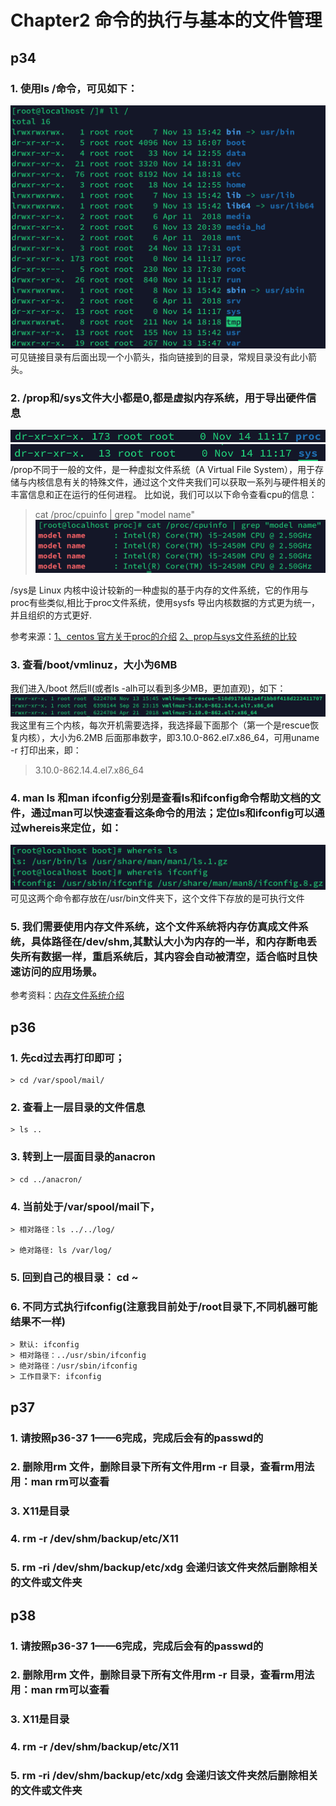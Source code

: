 # Chapter2 命令的执行与基本的文件管理
## p34
### 1. 使用ls /命令，可见如下：
![lsroot](p34-1-1.png)
可见链接目录有后面出现一个小箭头，指向链接到的目录，常规目录没有此小箭头。

### 2. /prop和/sys文件大小都是0,都是虚拟内存系统，用于导出硬件信息
![prop](p34-2-1.png)
![prop](p34-2-2.png)
/prop不同于一般的文件，是一种虚拟文件系统（A Virtual File System），用于存储与内核信息有关的特殊文件，通过这个文件夹我们可以获取一系列与硬件相关的丰富信息和正在运行的任何进程。
比如说，我们可以以下命令查看cpu的信息：

 > cat /proc/cpuinfo | grep "model name" 
 ![prop](p34-2-3.png)
 
 /sys是 Linux 内核中设计较新的一种虚拟的基于内存的文件系统，它的作用与proc有些类似,相比于proc文件系统，使用sysfs
导出内核数据的方式更为统一，并且组织的方式更好.

 参考来源：[1、centos 官方关于proc的介绍](https://www.centos.org/docs/5/html/Deployment_Guide-en-US/ch-proc.html)  [2、prop与sys文件系统的比较](http://www.cnblogs.com/createyuan/p/4326407.html)

### 3. 查看/boot/vmlinuz，大小为6MB
我们进入/boot 然后ll(或者ls -alh可以看到多少MB，更加直观)，如下：
![vmlinuz](p34-3-1.png)
我这里有三个内核，每次开机需要选择，我选择最下面那个（第一个是rescue恢复内核），大小为6.2MB
后面那串数字，即3.10.0-862.el7.x86_64，可用uname -r 打印出来，即：
> 3.10.0-862.14.4.el7.x86_64

### 4. man ls 和man ifconfig分别是查看ls和ifconfig命令帮助文档的文件，通过man可以快速查看这条命令的用法；定位ls和ifconfig可以通过whereis来定位，如：
![whereis](p34-4-1.png)
可见这两个命令都存放在/usr/bin文件夹下，这个文件下存放的是可执行文件

### 5. 我们需要使用内存文件系统，这个文件系统将内存仿真成文件系统，具体路径在/dev/shm,其默认大小为内存的一半，和内存断电丢失所有数据一样，重启系统后，其内容会自动被清空，适合临时且快速访问的应用场景。

 参考资料：[内存文件系统介绍](https://blog.csdn.net/gdutliuyun827/article/details/17280069)
 
## p36
### 1. 	先cd过去再打印即可；

	> cd /var/spool/mail/
### 2. 查看上一层目录的文件信息

	> ls ..
	
### 3. 转到上一层面目录的anacron

	> cd ../anacron/
	
### 4. 当前处于/var/spool/mail下，
	> 相对路径：ls ../../log/
	
	> 绝对路径: ls /var/log/

### 5. 回到自己的根目录： cd ~
### 6. 不同方式执行ifconfig(注意我目前处于/root目录下,不同机器可能结果不一样)
 	> 默认: ifconfig
 	> 相对路径：../usr/sbin/ifconfig
 	> 绝对路径：/usr/sbin/ifconfig
 	> 工作目录下: ifconfig
 	
## p37
### 1. 请按照p36-37 1——6完成，完成后会有的passwd的
### 2. 删除用rm 文件，删除目录下所有文件用rm -r 目录，查看rm用法用：man rm可以查看
### 3. X11是目录
### 4. rm -r /dev/shm/backup/etc/X11
### 5. rm -ri /dev/shm/backup/etc/xdg 会递归该文件夹然后删除相关的文件或文件夹

## p38
### 1. 请按照p36-37 1——6完成，完成后会有的passwd的
### 2. 删除用rm 文件，删除目录下所有文件用rm -r 目录，查看rm用法用：man rm可以查看
### 3. X11是目录
### 4. rm -r /dev/shm/backup/etc/X11
### 5. rm -ri /dev/shm/backup/etc/xdg 会递归该文件夹然后删除相关的文件或文件夹